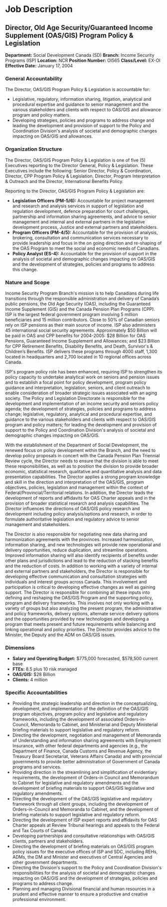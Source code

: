 # Job Description

## Director, Old Age Security/Guaranteed Income Supplement (OAS/GIS) Program Policy & Legislation

**Department:** Social Development Canada (SD)
**Branch:** Income Security Programs (ISP)
**Location:** NCR
**Position Number:** OI565
**Class/Level:** EX-OI
**Effective Date:** January 17, 2004

### General Accountability

The Director, OAS/GIS Program Policy & Legislation is accountable for:

*   Legislative, regulatory, information sharing, litigation, analytical and procedural expertise and guidance to senior management and the various stakeholders and clients with respect to OAS/GIS and allowance program and policy matters.
*   Developing strategies, policies and programs to address change and leading the development and provision of support to the Policy and Coordination Division's analysis of societal and demographic changes impacting on OAS/GIS and allowances.

### Organization Structure

The Director, OAS/GIS Program Policy & Legislation is one of five (5) Executives reporting to the Director General, Policy & Legislation. These Executives include the following: Senior Director, Policy & Coordination, Director, CPP Program Policy & Legislation, Director, Program Interpretation & Outreach and the Director, International Benefits Policy.

Reporting to the Director, OAS/GIS Program Policy & Legislation are:

*   **Legislation Officers (PM-5/6):** Accountable for project management and research and analysis services in support of legislation and regulation development, defence preparation for court challenges, partnership and information sharing agreements, and advice to senior management and internal and external partners in the legislative development process, Justice and external partners and stakeholders.
*   **Program Officers (PM-4/5):** Accountable for the provision of analysis, brokering, consultation and communication services necessary to provide leadership and focus in the on going direction and re-shaping of the OAS Program to meet the social and economic needs of Canadians.
*   **Policy Analyst (ES-4):** Accountable for the provision of support in the analysis of societal and demographic changes impacting on OAS/GIS and the development of strategies, policies and programs to address this change.

### Nature and Scope

Income Security Program Branch's mission is to help Canadians during life transitions through the responsible administration and delivery of Canada’s public pensions, the Old Age Security (OAS), including the Guaranteed Income Supplement (GIS) and the Canada Pension Plan Programs (CPP). ISP is the largest federal government program involving 5 million beneficiaries and 15 million contributors. Close to 50% of Canadian seniors rely on ISP pensions as their main source of income. ISP also administers 45 international social security agreements. Approximately $50 Billion will be paid in OAS and CPP benefits for 2004-2005: $28 Billion for OAS Pensions, Guaranteed Income Supplement and Allowances; and $23 Billion for CPP Retirement Benefits, Disability Benefits, and Death, Survivor's & Children’s Benefits. ISP delivers these programs through 4000 staff, 1,300 located in headquarters and 2,700 located in 10 regional offices across Canada.

ISP's program policy role has been enhanced, requiring ISP to strengthen its policy capacity to undertake analytical work on seniors and pension issues and to establish a focal point for policy development, program policy guidance and interpretation, legislation, seniors, and client outreach to enable consideration of broader strategic issues associated with an aging society. The Policy and Legislation Directorate is responsible for the development and implementation of an income security and seniors policy agenda; the development of strategies, policies and programs to address change; legislative, regulatory, analytical and procedural expertise, and guidance to the various stakeholders and clients with respect to OAS/GIS program and policy matters; for leading the development and provision of support to the Policy and Coordination Division's analysis of societal and demographic changes impacting on OAS/GIS.

With the establishment of the Department of Social Development, the renewed focus on policy development within the Branch, and the need to develop policy proposals in concert with the Canada Pension Plan Triennial Review cycle, the Director needs to ensure that the division is able to meet these responsibilities, as well as to position the division to provide broader economic, statistical research, qualitative and quantitative analysis and data presentation capabilities. The Director applies a strong program knowledge and skill in the direction and interpretation of the OAS/GIS, program objectives, policies, legislation and management within the context of Federal/Provincial/Territorial relations. In addition, the Director leads the development of reports and affidavits for OAS Charter appeals and in the provision of broader statistical research and analysis capabilities. The Director influences the directions of OAS/GIS policy research and development including policy analysis/options and research, in order to formulate authoritative legislation and regulatory advice to senior management and stakeholders.

The Director is also responsible for negotiating new data sharing and harmonization agreements with the provinces. Increased harmonization, information sharing, and new technologies will provide new operational and delivery opportunities, reduce duplication, and streamline operations. Improved information sharing will also identify recipients of benefits under other plans and jurisdictions and lead to the reduction of stacking benefits and the reduction of costs. In addition to working with a variety of internal and external partners and stakeholders, the Director is responsible for developing effective communication and consultation strategies with individuals and interest groups across Canada. This involvement and participation is critical to developing effective changes as well as gaining support. The Director is responsible for combining all these inputs into defining and reshaping the OAS/GIS Program and the supporting policy, program and delivery frameworks. This involves not only working with a variety of groups but also analyzing the present program, the administrative and policy frameworks, delivery options, alternate service delivery options and the opportunities provided by new technologies and developing a program that meets present and future requirements while balancing and linking operational and policy priorities. The Director provides advice to the Minister, the Deputy and the ADM on OAS/GIS issues.

### Dimensions

*   **Salary and Operating Budget:** $775,000 forecasted, $578,500 current base
*   **FTEs:** 8.5 plus 10 risk managed
*   **OAS/GIS:** $28 Billion
*   **Clients:** 4 million

### Specific Accountabilities

*   Providing the strategic leadership and direction in the conceptualizing, development, and implementation of the definition of the OAS/GIS program objectives, program policy and legislative and regulatory frameworks, including the development of associated Orders-in-Council, Memoranda to Cabinet, and Ministerial and Deputy Ministerial briefing materials to support legislative and regulatory reform.
*   Directing the development, negotiation and management of Memoranda of Understanding and information sharing agreements with Employment Insurance, with other federal departments and agencies (e.g., the Department of Finance, Canada Customs and Revenue Agency, the Treasury Board Secretariat, Veterans Affairs Canada) and with provincial governments to provide better administration of Government of Canada programs and services.
*   Providing direction in the streamlining and simplification of evidentiary requirements, the development of Orders-in Council and Memorandum to Cabinet for legislative and regulatory amendments and the development of briefing materials to support OAS/GIS legislative and regulatory amendments.
*   Directing the development of the OAS/GIS legislative and regulatory framework through all client groups, including the development of Orders-in-Council and Memoranda to Cabinet, and the development of briefing materials to support legislative and regulatory reform.
*   Directing the development of ISP expert reports and affidavits for OAS Charter appeals at Review Tribunal hearings and appeals to the Federal and Tax Courts of Canada.
*   Developing partnerships and consultative relationships with OAS/GIS clients, partners and stakeholders.
*   Directing the development of briefing materials on OAS/GIS program policy issues for the executive offices of ISP and SDC, including REHs, ADMs, the DM and Minister and executives of Central Agencies and other government departments.
*   Directing the Division's support to the Policy and Coordination Division's responsibilities for the analysis of societal and demographic changes impacting on OAS/GIS and the development of strategies, policies and programs to address change.
*   Planning and managing Divisional financial and human resources in a prudent and effective manner to ensure a productive and creative professional environment.
